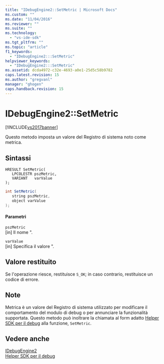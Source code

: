 ```yaml
---
title: "IDebugEngine2::SetMetric | Microsoft Docs"
ms.custom: ""
ms.date: "11/04/2016"
ms.reviewer: ""
ms.suite: ""
ms.technology: 
  - "vs-ide-sdk"
ms.tgt_pltfrm: ""
ms.topic: "article"
f1_keywords: 
  - "IDebugEngine2:::SetMetric"
helpviewer_keywords: 
  - "IDebugEngine2:::SetMetric"
ms.assetid: dcda4972-c32e-4693-a0e1-25d5c58b9782
caps.latest.revision: 15
ms.author: "gregvanl"
manager: "ghogen"
caps.handback.revision: 15
---
```

# IDebugEngine2::SetMetric
[!INCLUDE[vs2017banner](../../../code-quality/includes/vs2017banner.md)]

Questo metodo imposta un valore del Registro di sistema noto come metrica.  
  
## Sintassi  
  
```cpp#  
HRESULT SetMetric(  
   LPCOLESTR pszMetric,  
   VARIANT   varValue  
);  
```  
  
```c#  
int SetMetric(  
   string pszMetric,  
   object varValue  
);  
```  
  
#### Parametri  
 `pszMetric`  
 \[in\]  Il nome ".  
  
 `varValue`  
 \[in\]  Specifica il valore ".  
  
## Valore restituito  
 Se l'operazione riesce, restituisce `S_OK`; in caso contrario, restituisce un codice di errore.  
  
## Note  
 Metrica è un valore del Registro di sistema utilizzato per modificare il comportamento del modulo di debug o per annunciare la funzionalità supportata.  Questo metodo può inoltrare la chiamata al form adatto [Helper SDK per il debug](../../../extensibility/debugger/reference/sdk-helpers-for-debugging.md) alla funzione, `SetMetric`.  
  
## Vedere anche  
 [IDebugEngine2](../../../extensibility/debugger/reference/idebugengine2.md)   
 [Helper SDK per il debug](../../../extensibility/debugger/reference/sdk-helpers-for-debugging.md)